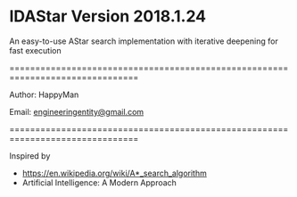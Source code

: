 # IDAStar Version 2018.1.24
An easy-to-use AStar search implementation with iterative deepening for fast execution

===============================================================================

Author: HappyMan

Email: engineeringentity@gmail.com

===============================================================================

Inspired by
 - https://en.wikipedia.org/wiki/A*_search_algorithm
 - Artificial Intelligence: A Modern Approach
